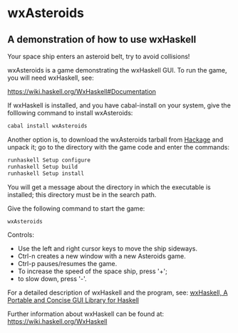 wxAsteroids
===========

A demonstration of how to use wxHaskell
---------------------------------------

Your space ship enters an asteroid belt, try to avoid 
collisions!

wxAsteroids is a game demonstrating the wxHaskell GUI.
To run the game, you will need wxHaskell, see:

  <https://wiki.haskell.org/WxHaskell#Documentation>

If wxHaskell is installed, and you have cabal-install 
on your system, give the folllowing command to install 
wxAsteroids:

```sh
cabal install wxAsteroids
```

Another option is, to download the wxAsteroids tarball from
[Hackage](http://hackage.haskell.org/package/wxAsteroids)
and unpack it; go to the directory with the game code 
and enter the commands: 

```sh
runhaskell Setup configure
runhaskell Setup build
runhaskell Setup install
```

You will get a message about the directory in which the 
executable is installed; this directory must be in the 
search path. 

Give the following command to start the game:

```sh
wxAsteroids
```

Controls:

 * Use the left and right cursor keys to move the ship sideways. 
 * Ctrl-n creates a new window with a new Asteroids game. 
 * Ctrl-p pauses/resumes the game. 
 * To increase the speed of the space ship, press '+'; 
 * to slow down, press '-'.

For a detailed description of wxHaskell and the program, see:
[wxHaskell, A Portable and Concise GUI Library for 
Haskell](http://legacy.cs.uu.nl/daan/download/papers/wxhaskell.pdf)

Further information about wxHaskell can be found at:
  <https://wiki.haskell.org/WxHaskell>

